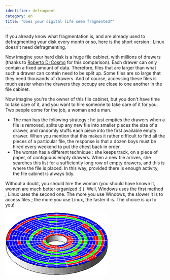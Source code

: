 ```yaml
---
identifier: defragment
category: en
title: "Does your digital life seem fragmented?"
---
```


If you already know what fragmentation is, and are already used to 
defragmenting your disk every month or so, here is the short version : 
Linux doesn't need defragmenting.

Now imagine your hard disk is a huge file cabinet, with millions of 
drawers (thanks to <a href="http://www.pps.jussieu.fr/~dicosmo/">Roberto 
Di Cosmo</a> for this comparison). Each drawer can only contain a fixed 
amount of data. Therefore, files that are larger than what such a drawer can 
contain need to be split up. Some files are so large that they need 
thousands of drawers. And of course, accessing these files is much 
easier when the drawers they occupy are close to one another in the 
file cabinet.

Now imagine you're the owner of this file cabinet, but you don't have 
time to take care of it, and you want to hire someone to take care of it 
for you. Two people come for the job, a woman and a man.

<ul>

<li>The man has the following strategy : he just empties the drawers 
when a file is removed, splits up any new file into smaller pieces the 
size of a drawer, and randomly stuffs each piece into the first 
available empty drawer. When you mention that this makes it rather 
difficult to find all the pieces of a particular file, the response is 
that a dozen boys must be hired every weekend to put the chest back in 
order.</li>

<li>The woman has a different technique : she keeps track, on a piece of 
paper, of contiguous empty drawers. When a new file arrives, she 
searches this list for a sufficiently long row of empty drawers, and 
this is where the file is placed. In this way, provided there is enough 
activity, the file cabinet is always tidy.</li>

</ul>

Without a doubt, you should hire the woman (you should have known it, 
women are much better organized :) ). Well, Windows uses the first 
method ; Linux uses the second one. The more you use Windows, the slower 
it is to access files ; the more you use Linux, the faster it is. 
The choice is up to you!

<img src="/img/defragment.png" />




